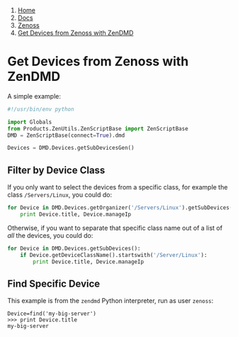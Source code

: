 <!-- -
Title: Get Devices from Zenoss with ZenDMD
Description: How to get devices from Zenoss with ZenDMD
First Published: 2013-10-25
Last Updated: 2014-06-14
- -->

<ol class="breadcrumb" itemprop="breadcrumb">
	<li><a href="/">Home</a></li>
	<li><a href="/docs/">Docs</a></li>
	<li><a href="/docs/zenoss/">Zenoss</a></li>
	<li><a href="/docs/zenoss/zendmd-get-devices.html">Get Devices from Zenoss with ZenDMD</a></li>
</ol>

Get Devices from Zenoss with ZenDMD
===================================

A simple example:

```python
#!/usr/bin/env python

import Globals
from Products.ZenUtils.ZenScriptBase import ZenScriptBase
DMD = ZenScriptBase(connect=True).dmd

Devices = DMD.Devices.getSubDevicesGen()
```

Filter by Device Class
-------------------------

If you only want to select the devices from a specific class, for 
example the class `/Servers/Linux`, you could do:

```python
for Device in DMD.Devices.getOrganizer('/Servers/Linux').getSubDevices():
    print Device.title, Device.manageIp
```

Otherwise, if you want to separate that specific class name out of a 
list of *all* the devices, you could do:

```python
for Device in DMD.Devices.getSubDevices():
    if Device.getDeviceClassName().startswith('/Server/Linux'):
        print Device.title, Device.manageIp
```

Find Specific Device
--------------------

This example is from the `zendmd` Python interpreter, run as user 
`zenoss`:

    Device=find('my-big-server')
    >>> print Device.title
    my-big-server
